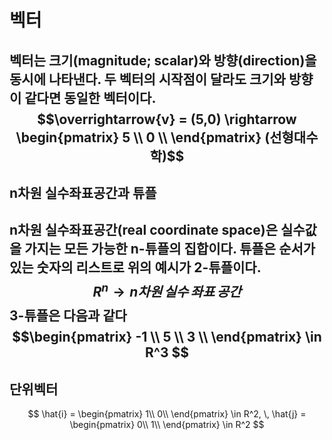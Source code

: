 # 벡터
벡터는 크기(magnitude; scalar)와 방향(direction)을 동시에 나타낸다.
두 벡터의 시작점이 달라도 크기와 방향이 같다면 동일한 벡터이다.
$$\overrightarrow{v} = (5,0) \rightarrow 
\begin{pmatrix}
5 \\
0 \\
\end{pmatrix}
(선형대수학)$$
---
## n차원 실수좌표공간과 튜플
n차원 실수좌표공간(real coordinate space)은 실수값을 가지는 모든 가능한 n-튜플의 집합이다.
튜플은 순서가 있는 숫자의 리스트로 위의 예시가 2-튜플이다.
$$R^n \rightarrow n차원 \,실수 \,좌표 \,공간$$
3-튜플은 다음과 같다
$$\begin{pmatrix}
-1 \\
5 \\
3 \\
\end{pmatrix}
\in R^3
$$
---
## 단위벡터
$$ \hat{i} = 
\begin{pmatrix}
1\\
0\\
\end{pmatrix}
\in R^2, \,
\hat{j} = 
\begin{pmatrix}
0\\
1\\
\end{pmatrix}
\in R^2
$$
